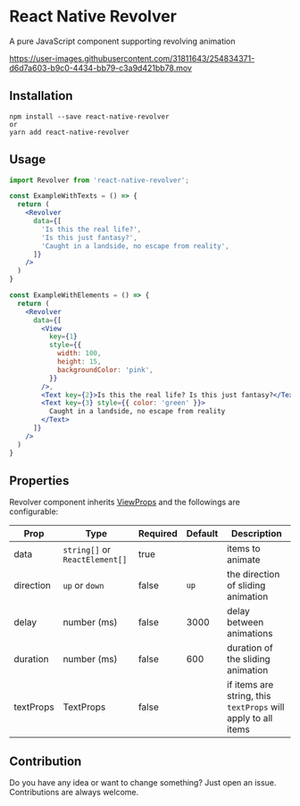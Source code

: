 # React Native Revolver

A pure JavaScript component supporting revolving animation

https://user-images.githubusercontent.com/31811643/254834371-d6d7a603-b9c0-4434-bb79-c3a9d421bb78.mov

## Installation

```
npm install --save react-native-revolver
or
yarn add react-native-revolver
```

## Usage

```jsx
import Revolver from 'react-native-revolver';

const ExampleWithTexts = () => {
  return (
    <Revolver
      data={[
        'Is this the real life?',
        'Is this just fantasy?',
        'Caught in a landside, no escape from reality',
      ]}
    />
  )
}

const ExampleWithElements = () => {
  return (
    <Revolver
      data={[
        <View
          key={1}
          style={{
            width: 100,
            height: 15,
            backgroundColor: 'pink',
          }}
        />,
        <Text key={2}>Is this the real life? Is this just fantasy?</Text>,
        <Text key={3} style={{ color: 'green' }}>
          Caught in a landside, no escape from reality
        </Text>
      ]}
    />
  )
}
```

## Properties

Revolver component inherits [ViewProps](https://reactnative.dev/docs/view#props) and the followings are configurable:

| Prop      | Type                           | Required | Default | Description
|-----------|--------------------------------|----------|---------| -----------
| data      | `string[]` or `ReactElement[]` | true     |         | items to animate 
| direction | `up` or `down`                 | false    | `up`    | the direction of sliding animation
| delay     | number (ms)                    | false    | 3000    | delay between animations
| duration  | number (ms)                    | false    | 600     | duration of the sliding animation
| textProps | TextProps                      | false    |         | if items are string, this `textProps` will apply to all items

## Contribution

Do you have any idea or want to change something? Just open an issue. Contributions are always welcome.

